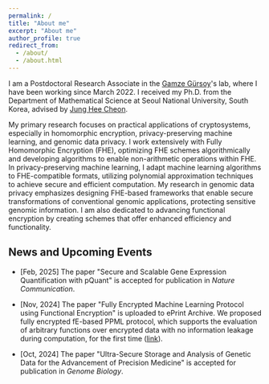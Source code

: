 ```yaml
---
permalink: /
title: "About me"
excerpt: "About me"
author_profile: true
redirect_from: 
  - /about/
  - /about.html
---
```

 I am a Postdoctoral Research Associate in the [Gamze Gürsoy](http://g2lab.org)'s lab, where I have been working since March 2022. I received my Ph.D. from the Department of Mathematical Science at Seoul National University, South Korea, advised by [Jung Hee Cheon](http://www.math.snu.ac.kr/~jhcheon/xe2/). 
 
 My primary research focuses on practical applications of cryptosystems, especially in homomorphic encryption, privacy-preserving machine learning, and genomic data privacy. I work extensively with Fully Homomorphic Encryption (FHE), optimizing FHE schemes algorithmically and developing algorithms to enable non-arithmetic operations within FHE. In privacy-preserving machine learning, I adapt machine learning algorithms to FHE-compatible formats, utilizing polynomial approximation techniques to achieve secure and efficient computation. My research in genomic data privacy emphasizes designing FHE-based frameworks that enable secure transformations of conventional genomic applications, protecting sensitive genomic information. I am also dedicated to advancing functional encryption by creating schemes that offer enhanced efficiency and functionality.

## News and Upcoming Events

- [Feb, 2025] The paper "Secure and Scalable Gene Expression Quantification with pQuant" is accepted for publication in *Nature Communication*.

- [Nov, 2024] The paper "Fully Encrypted Machine Learning Protocol using Functional Encryption" is uploaded to ePrint Archive. We proposed fully encrypted fE-based PPML protocol, which supports the evaluation of arbitrary functions over encrypted data with no information leakage during computation, for the first time ([link](https://eprint.iacr.org/2024/1859)). 

- [Oct, 2024] The paper "Ultra-Secure Storage and Analysis of Genetic Data for the Advancement of Precision Medicine" is accepted for publication in *Genome Biology*.

<!-- - [Jun, 2024] The paper "Ultra-secure storage and analysis of genetic data for the advancement of precision medicine" is uploaded on [Biorxiv](Ultra-secure storage and analysis of genetic data for the advancement of precision medicine). -->

<!-- - [Jun, 2024] The paper "Privacy-preserving model evaluation for logistic and linear regression using homomorphically encrypted genotype data" is accepted to [Journal of Biomedical Informatics](https://www.sciencedirect.com/science/article/pii/S1532046424000960). -->

<!-- - [Mar, 2022] The paper [HPC+22] with the title "Secure Tumor Classification by Shallow Neural Network Using Homomorphic Encryption" is accepted to BMC Medical Genomics.

- [Dec, 2021] Accepted the offer of Postdoctoral Research Associate from [Gamze Gürsoy](https://g2lab.org/), a professor in Columbia University and a member at the New York Genome Center. I'm moving to New York!

- [May, 2021] The paper [[HKC+21]](https://eprint.iacr.org/2021/551.pdf) with the title "Efficient Sorting of Homomorphic Encrypted Data with k-way Sorting Network" is accepted to [IEEE Transactions on Information Forensics and Security](https://ieeexplore.ieee.org/xpl/RecentIssue.jsp?punumber=10206).

- [Dec, 2020] My SNU team was chosen as one of the first winners of Track 1 in iDASH 2020 competition! [(link)](http://www.humangenomeprivacy.org/2020/) -->

